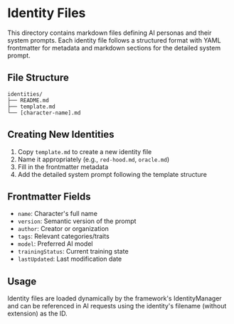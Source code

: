 # Identity Files

This directory contains markdown files defining AI personas and their system prompts. Each identity file follows a structured format with YAML frontmatter for metadata and markdown sections for the detailed system prompt.

## File Structure

```
identities/
├── README.md
├── template.md
└── [character-name].md
```

## Creating New Identities

1. Copy `template.md` to create a new identity file
2. Name it appropriately (e.g., `red-hood.md`, `oracle.md`)
3. Fill in the frontmatter metadata
4. Add the detailed system prompt following the template structure

## Frontmatter Fields

- `name`: Character's full name
- `version`: Semantic version of the prompt
- `author`: Creator or organization
- `tags`: Relevant categories/traits
- `model`: Preferred AI model
- `trainingStatus`: Current training state
- `lastUpdated`: Last modification date

## Usage

Identity files are loaded dynamically by the framework's IdentityManager and can be referenced in AI requests using the identity's filename (without extension) as the ID.